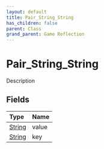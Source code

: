 ```yaml
---
layout: default
title: Pair_String_String
has_children: false
parent: Class
grand_parent: Game Reflection
---
```

# Pair_String_String
Description 

## Fields
| Type | Name |
|:-------------|:--------------|
| [String](/game-reflection/components/string.md) | value |
| [String](/game-reflection/components/string.md) | key |
